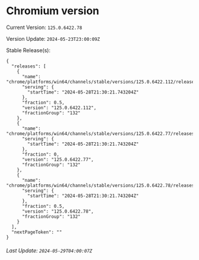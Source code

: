# Chromium version

Current Version: `125.0.6422.78`

Version Update: `2024-05-23T23:00:09Z`

Stable Release(s):
```
{
  "releases": [
    {
      "name": "chrome/platforms/win64/channels/stable/versions/125.0.6422.112/releases/1716931821",
      "serving": {
        "startTime": "2024-05-28T21:30:21.743204Z"
      },
      "fraction": 0.5,
      "version": "125.0.6422.112",
      "fractionGroup": "132"
    },
    {
      "name": "chrome/platforms/win64/channels/stable/versions/125.0.6422.77/releases/1716931821",
      "serving": {
        "startTime": "2024-05-28T21:30:21.743204Z"
      },
      "fraction": 0,
      "version": "125.0.6422.77",
      "fractionGroup": "132"
    },
    {
      "name": "chrome/platforms/win64/channels/stable/versions/125.0.6422.78/releases/1716931821",
      "serving": {
        "startTime": "2024-05-28T21:30:21.743204Z"
      },
      "fraction": 0.5,
      "version": "125.0.6422.78",
      "fractionGroup": "132"
    }
  ],
  "nextPageToken": ""
}
```

###### Last Update: `2024-05-29T04:00:07Z`
        